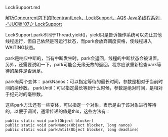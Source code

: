 LockSupport.md


[解析Concurrent包下的ReentrantLock、LockSupport、AQS](http://blog.csdn.net/smuedward/article/details/55096338)
[Java多线程系列--“JUC锁”07之 LockSupport](http://www.cnblogs.com/skywang12345/p/3505784.html)


LockSupport.park不同于Thread.yield()，yield只是告诉操作系统可以先让其他线程运行，但自己依然是可运行状态，而park会放弃调度资格，使线程进入WAITING状态。


park是响应中断的，当有中断发生时，park会返回，线程的中断状态会被设置。另外，还需要说明一下，park可能会无缘无故的返回，程序应该重新检查park等待的条件是否满足。

park有两个变体： 
parkNanos：可以指定等待的最长时间，参数是相对于当前时间的纳秒数。 
parkUntil：可以指定最长等到什么时候，参数是绝对时间，是相对于纪元时的毫秒数。



这些park方法还有一些变体，可以指定一个对象，表示是由于该对象进行等待的，以便于调试，通常传递的值是this，这些方法有：
```
public static void park(Object blocker)
public static void parkNanos(Object blocker, long nanos)
public static void parkUntil(Object blocker, long deadline)
```

